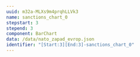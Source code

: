 ```yaml
---
uuid: m32a-MLXs9m4prqhLLVk3
name: sanctions_chart_0
stepstart: 3
stepend: 3
component: BarChart
data: /data/nato_zapad_evrop.json
identifier: "[Start:3][End:3]-sanctions_chart_0"
---
```

